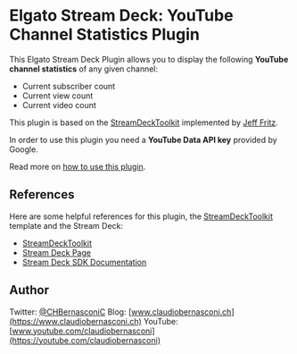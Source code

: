 # Elgato Stream Deck: YouTube Channel Statistics Plugin

This Elgato Stream Deck Plugin allows you to display the following **YouTube channel statistics** of any given channel:

* Current subscriber count
* Current view count
* Current video count

This plugin is based on the [StreamDeckToolkit](https://github.com/FritzAndFriends/StreamDeckToolkit) implemented by [Jeff Fritz](https://twitter.com/csharpfritz).

In order to use this plugin you need a **YouTube Data API key** provided by Google.

Read more on [how to use this plugin](https://github.com/claudiobernasconi/streamdeck-youtube/blob/master/How_To_Use_This_Plugin.md).

## References
Here are some helpful references for this plugin, the [StreamDeckToolkit](https://github.com/FritzAndFriends/StreamDeckToolkit) template and the Stream Deck:

* [StreamDeckToolkit](https://github.com/FritzAndFriends/StreamDeckToolkit)
* [Stream Deck Page][Stream Deck]
* [Stream Deck SDK Documentation][Stream Deck SDK]

<!-- References -->
[Stream Deck]: https://www.elgato.com/en/gaming/stream-deck "Elgato's Stream Deck landing page for the hardware, software, and SDK"
[Stream Deck SDK]: https://developer.elgato.com/documentation/stream-deck "Elgato's online SDK documentation"

## Author
Twitter: [@CHBernasconiC](https://twitter.com/CHBernasconiC)
Blog: [www.claudiobernasconi.ch](https://www.claudiobernasconi.ch)
YouTube: [www.youtube.com/claudiobernasconi](https://youtube.com/claudiobernasconi)
